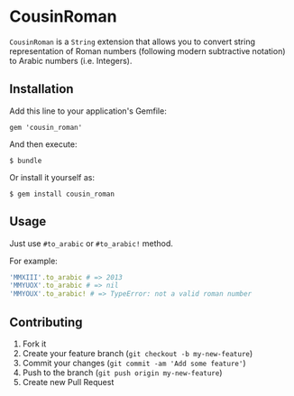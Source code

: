 # CousinRoman

`CousinRoman` is a `String` extension that allows you to convert
string representation of Roman numbers
(following modern subtractive notation)
to Arabic numbers (i.e. Integers).

## Installation

Add this line to your application's Gemfile:

    gem 'cousin_roman'

And then execute:

    $ bundle

Or install it yourself as:

    $ gem install cousin_roman

## Usage

Just use `#to_arabic` or `#to_arabic!` method.

For example:

```ruby
'MMXIII'.to_arabic # => 2013
'MMYUOX'.to_arabic # => nil
'MMYOUX'.to_arabic! # => TypeError: not a valid roman number
```

## Contributing

1. Fork it
2. Create your feature branch (`git checkout -b my-new-feature`)
3. Commit your changes (`git commit -am 'Add some feature'`)
4. Push to the branch (`git push origin my-new-feature`)
5. Create new Pull Request
